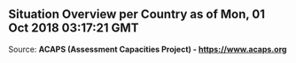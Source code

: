 ## Situation Overview per Country as of Mon, 01 Oct 2018 03:17:21 GMT

Source: **ACAPS (Assessment Capacities Project) - https://www.acaps.org**